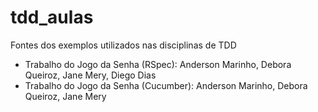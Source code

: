 tdd_aulas
=========

Fontes dos exemplos utilizados nas disciplinas de TDD

- Trabalho do Jogo da Senha (RSpec): Anderson Marinho, Debora Queiroz, Jane Mery, Diego Dias
- Trabalho do Jogo da Senha (Cucumber): Anderson Marinho, Debora Queiroz, Jane Mery

